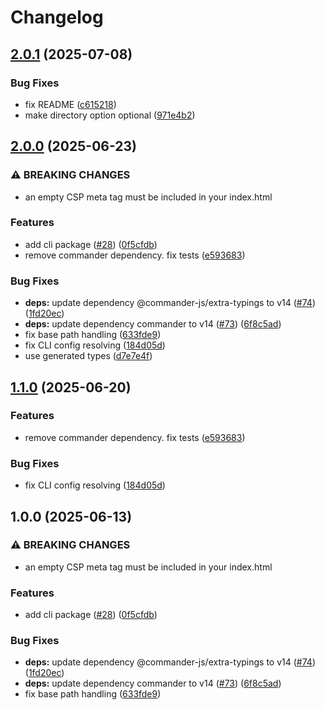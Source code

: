 # Changelog

## [2.0.1](https://github.com/maccuaa/vite-plugin-csp/compare/csp-bun-cli-v2.0.0...csp-bun-cli-v2.0.1) (2025-07-08)


### Bug Fixes

* fix README ([c615218](https://github.com/maccuaa/vite-plugin-csp/commit/c61521860ecb791425c75da6ea6799d5b5c6230d))
* make directory option optional ([971e4b2](https://github.com/maccuaa/vite-plugin-csp/commit/971e4b2c686f9b68b2a80223f0f043f500a6e8ad))

## [2.0.0](https://github.com/maccuaa/vite-plugin-csp/compare/csp-bun-cli-v1.1.0...csp-bun-cli-v2.0.0) (2025-06-23)


### ⚠ BREAKING CHANGES

* an empty CSP meta tag must be included in your index.html

### Features

* add cli package ([#28](https://github.com/maccuaa/vite-plugin-csp/issues/28)) ([0f5cfdb](https://github.com/maccuaa/vite-plugin-csp/commit/0f5cfdba1845b032ed6cdc6c3ea4cbbb605c93a4))
* remove commander dependency. fix tests ([e593683](https://github.com/maccuaa/vite-plugin-csp/commit/e59368362bc87ee585786f8dc01bdaff54078477))


### Bug Fixes

* **deps:** update dependency @commander-js/extra-typings to v14 ([#74](https://github.com/maccuaa/vite-plugin-csp/issues/74)) ([1fd20ec](https://github.com/maccuaa/vite-plugin-csp/commit/1fd20ecda7ba4eb27fe5ed9332372106cc5318c2))
* **deps:** update dependency commander to v14 ([#73](https://github.com/maccuaa/vite-plugin-csp/issues/73)) ([6f8c5ad](https://github.com/maccuaa/vite-plugin-csp/commit/6f8c5adcbf6b2bbea6eff9bc6c78299f27aecc70))
* fix base path handling ([633fde9](https://github.com/maccuaa/vite-plugin-csp/commit/633fde9282bc9b4f16bde4cfed595d0b2b3ca17b))
* fix CLI config resolving ([184d05d](https://github.com/maccuaa/vite-plugin-csp/commit/184d05d01bd6b182f5337b12eb3d6feec52b7ace))
* use generated types ([d7e7e4f](https://github.com/maccuaa/vite-plugin-csp/commit/d7e7e4fc35ce0c58c731008040d178a7e462e596))

## [1.1.0](https://github.com/maccuaa/vite-plugin-csp/compare/v1.0.0...v1.1.0) (2025-06-20)


### Features

* remove commander dependency. fix tests ([e593683](https://github.com/maccuaa/vite-plugin-csp/commit/e59368362bc87ee585786f8dc01bdaff54078477))


### Bug Fixes

* fix CLI config resolving ([184d05d](https://github.com/maccuaa/vite-plugin-csp/commit/184d05d01bd6b182f5337b12eb3d6feec52b7ace))

## 1.0.0 (2025-06-13)


### ⚠ BREAKING CHANGES

* an empty CSP meta tag must be included in your index.html

### Features

* add cli package ([#28](https://github.com/maccuaa/vite-plugin-csp/issues/28)) ([0f5cfdb](https://github.com/maccuaa/vite-plugin-csp/commit/0f5cfdba1845b032ed6cdc6c3ea4cbbb605c93a4))


### Bug Fixes

* **deps:** update dependency @commander-js/extra-typings to v14 ([#74](https://github.com/maccuaa/vite-plugin-csp/issues/74)) ([1fd20ec](https://github.com/maccuaa/vite-plugin-csp/commit/1fd20ecda7ba4eb27fe5ed9332372106cc5318c2))
* **deps:** update dependency commander to v14 ([#73](https://github.com/maccuaa/vite-plugin-csp/issues/73)) ([6f8c5ad](https://github.com/maccuaa/vite-plugin-csp/commit/6f8c5adcbf6b2bbea6eff9bc6c78299f27aecc70))
* fix base path handling ([633fde9](https://github.com/maccuaa/vite-plugin-csp/commit/633fde9282bc9b4f16bde4cfed595d0b2b3ca17b))
